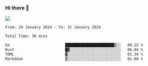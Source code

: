 ### Hi there 👋️

![](https://komarev.com/ghpvc/?username=Loner1024)

<!--START_SECTION:waka-->

```txt
From: 24 January 2024 - To: 31 January 2024

Total Time: 30 mins

Go                         ██████████████████████▒░░   89.22 %
Rust                       █▓░░░░░░░░░░░░░░░░░░░░░░░   06.84 %
TOML                       ▓░░░░░░░░░░░░░░░░░░░░░░░░   02.34 %
Markdown                   ▒░░░░░░░░░░░░░░░░░░░░░░░░   01.60 %
```

<!--END_SECTION:waka-->



